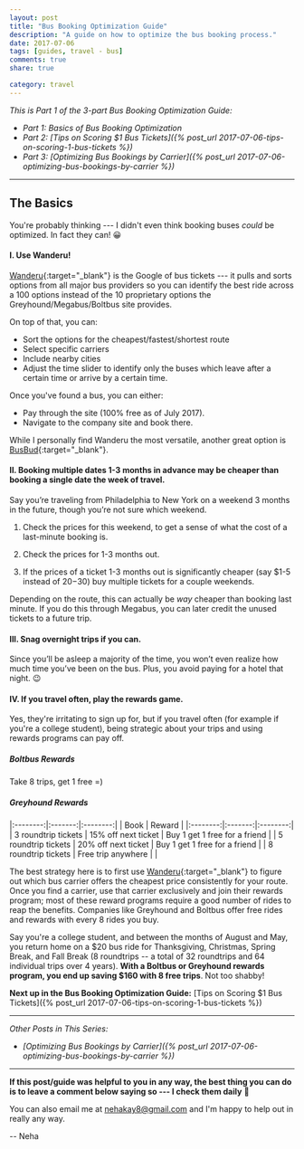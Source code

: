 ```yaml
---
layout: post
title: "Bus Booking Optimization Guide"
description: "A guide on how to optimize the bus booking process."
date: 2017-07-06
tags: [guides, travel - bus]
comments: true
share: true

category: travel
---
```


_This is Part 1 of the 3-part Bus Booking Optimization Guide:_

* _Part 1: Basics of Bus Booking Optimization_
* _Part 2: [Tips on Scoring $1 Bus Tickets]({% post_url 2017-07-06-tips-on-scoring-1-bus-tickets %})_
* _Part 3: [Optimizing Bus Bookings by Carrier]({% post_url 2017-07-06-optimizing-bus-bookings-by-carrier %})_

-------

## The Basics

You're probably thinking --- I didn't even think booking buses _could_ be optimized. In fact they can! 😀

#### I. Use Wanderu!
[Wanderu](https://www.wanderu.com/en/){:target="_blank"} is the Google of bus tickets --- it pulls and sorts options from all major bus providers so you can identify the best ride across a 100 options instead of the 10 proprietary options the Greyhound/Megabus/Boltbus site provides.

On top of that, you can:
* Sort the options for the cheapest/fastest/shortest route
* Select specific carriers
* Include nearby cities
* Adjust the time slider to identify only the buses which leave after a certain time or arrive by a certain time. 

Once you've found a bus, you can either:

* Pay through the site (100% free as of July 2017).
* Navigate to the company site and book there.

While I personally find Wanderu the most versatile, another great option is [BusBud](busbud.com){:target="_blank"}.

#### II. Booking multiple dates 1-3 months in advance may be cheaper than booking a single date the week of travel.

Say you’re traveling from Philadelphia to New York on a weekend 3 months in the future, though you’re not sure which weekend.

1. Check the prices for this weekend, to get a sense of what the cost of a last-minute booking is. 

2. Check the prices for 1-3 months out.

3. If the prices of a ticket 1-3 months out is significantly cheaper (say $1-5 instead of $20-$30) buy multiple tickets for a couple weekends.

Depending on the route, this can actually be _way_ cheaper than booking last minute. If you do this through Megabus, you can later credit the unused tickets to a future trip. 

#### III. Snag overnight trips if you can.

Since you’ll be asleep a majority of the time, you won’t even realize how much time you’ve been on the bus. Plus, you avoid paying for a hotel that night. 😉

#### IV. If you travel often, play the rewards game.

Yes, they're irritating to sign up for, but if you travel often (for example if you're a college student), being strategic about your trips and using rewards programs can pay off. 

##### Boltbus Rewards
Take 8 trips, get 1 free =)

##### Greyhound Rewards

|:--------:|:-------:|:--------:|
| Book    | Reward    |
|:--------:|:-------:|:--------:|
| 3 roundtrip tickets   | 15% off next ticket   | Buy 1 get 1 free for a friend   |
| 5 roundtrip tickets   | 20% off next ticket   | Buy 1 get 1 free for a friend   |
| 8 roundtrip tickets   | Free trip anywhere   |    |

The best strategy here is to first use [Wanderu](https://www.wanderu.com/en/){:target="_blank"} to figure out which bus carrier offers the cheapest price consistently for your route. Once you find a carrier, use that carrier exclusively and join their rewards program; most of these reward programs require a good number of rides to reap the benefits. Companies like Greyhound and Boltbus offer free rides and rewards with every 8 rides you buy. 

Say you're a college student, and between the months of August and May, you return home on a $20 bus ride for Thanksgiving, Christmas, Spring Break, and Fall Break (8 roundtrips -- a total of 32 roundtrips and 64 individual trips over 4 years). __With a Boltbus or Greyhound rewards program, you end up saving $160 with 8 free trips__. Not too shabby!

__Next up in the Bus Booking Optimization Guide:__ [Tips on Scoring $1 Bus Tickets]({% post_url 2017-07-06-tips-on-scoring-1-bus-tickets %})

-------

_Other Posts in This Series:_
* _[Optimizing Bus Bookings by Carrier]({% post_url 2017-07-06-optimizing-bus-bookings-by-carrier %})_

------

__If this post/guide was helpful to you in any way, the best thing you can do is to leave a comment below saying so --- I check them daily__ 🙂 

You can also email me at [nehakay8@gmail.com](mailto:nehakay8@gmail.com) and I'm happy to help out in really any way. 

-- Neha
